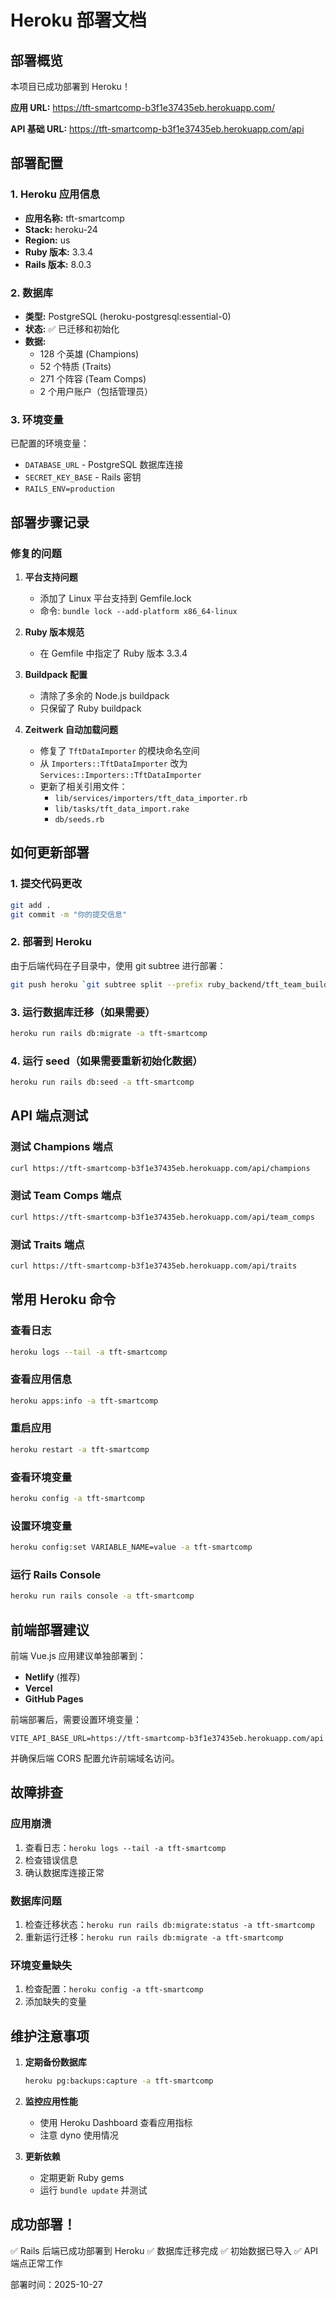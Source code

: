 # Heroku 部署文档

## 部署概览

本项目已成功部署到 Heroku！

**应用 URL:** https://tft-smartcomp-b3f1e37435eb.herokuapp.com/

**API 基础 URL:** https://tft-smartcomp-b3f1e37435eb.herokuapp.com/api

## 部署配置

### 1. Heroku 应用信息
- **应用名称:** tft-smartcomp
- **Stack:** heroku-24
- **Region:** us
- **Ruby 版本:** 3.3.4
- **Rails 版本:** 8.0.3

### 2. 数据库
- **类型:** PostgreSQL (heroku-postgresql:essential-0)
- **状态:** ✅ 已迁移和初始化
- **数据:** 
  - 128 个英雄 (Champions)
  - 52 个特质 (Traits)
  - 271 个阵容 (Team Comps)
  - 2 个用户账户（包括管理员）

### 3. 环境变量
已配置的环境变量：
- `DATABASE_URL` - PostgreSQL 数据库连接
- `SECRET_KEY_BASE` - Rails 密钥
- `RAILS_ENV=production`

## 部署步骤记录

### 修复的问题

1. **平台支持问题**
   - 添加了 Linux 平台支持到 Gemfile.lock
   - 命令: `bundle lock --add-platform x86_64-linux`

2. **Ruby 版本规范**
   - 在 Gemfile 中指定了 Ruby 版本 3.3.4
   
3. **Buildpack 配置**
   - 清除了多余的 Node.js buildpack
   - 只保留了 Ruby buildpack

4. **Zeitwerk 自动加载问题**
   - 修复了 `TftDataImporter` 的模块命名空间
   - 从 `Importers::TftDataImporter` 改为 `Services::Importers::TftDataImporter`
   - 更新了相关引用文件：
     - `lib/services/importers/tft_data_importer.rb`
     - `lib/tasks/tft_data_import.rake`
     - `db/seeds.rb`

## 如何更新部署

### 1. 提交代码更改
```bash
git add .
git commit -m "你的提交信息"
```

### 2. 部署到 Heroku
由于后端代码在子目录中，使用 git subtree 进行部署：

```bash
git push heroku `git subtree split --prefix ruby_backend/tft_team_builder main`:main --force
```

### 3. 运行数据库迁移（如果需要）
```bash
heroku run rails db:migrate -a tft-smartcomp
```

### 4. 运行 seed（如果需要重新初始化数据）
```bash
heroku run rails db:seed -a tft-smartcomp
```

## API 端点测试

### 测试 Champions 端点
```bash
curl https://tft-smartcomp-b3f1e37435eb.herokuapp.com/api/champions
```

### 测试 Team Comps 端点
```bash
curl https://tft-smartcomp-b3f1e37435eb.herokuapp.com/api/team_comps
```

### 测试 Traits 端点
```bash
curl https://tft-smartcomp-b3f1e37435eb.herokuapp.com/api/traits
```

## 常用 Heroku 命令

### 查看日志
```bash
heroku logs --tail -a tft-smartcomp
```

### 查看应用信息
```bash
heroku apps:info -a tft-smartcomp
```

### 重启应用
```bash
heroku restart -a tft-smartcomp
```

### 查看环境变量
```bash
heroku config -a tft-smartcomp
```

### 设置环境变量
```bash
heroku config:set VARIABLE_NAME=value -a tft-smartcomp
```

### 运行 Rails Console
```bash
heroku run rails console -a tft-smartcomp
```

## 前端部署建议

前端 Vue.js 应用建议单独部署到：
- **Netlify** (推荐)
- **Vercel**
- **GitHub Pages**

前端部署后，需要设置环境变量：
```
VITE_API_BASE_URL=https://tft-smartcomp-b3f1e37435eb.herokuapp.com/api
```

并确保后端 CORS 配置允许前端域名访问。

## 故障排查

### 应用崩溃
1. 查看日志：`heroku logs --tail -a tft-smartcomp`
2. 检查错误信息
3. 确认数据库连接正常

### 数据库问题
1. 检查迁移状态：`heroku run rails db:migrate:status -a tft-smartcomp`
2. 重新运行迁移：`heroku run rails db:migrate -a tft-smartcomp`

### 环境变量缺失
1. 检查配置：`heroku config -a tft-smartcomp`
2. 添加缺失的变量

## 维护注意事项

1. **定期备份数据库**
   ```bash
   heroku pg:backups:capture -a tft-smartcomp
   ```

2. **监控应用性能**
   - 使用 Heroku Dashboard 查看应用指标
   - 注意 dyno 使用情况

3. **更新依赖**
   - 定期更新 Ruby gems
   - 运行 `bundle update` 并测试

## 成功部署！

✅ Rails 后端已成功部署到 Heroku
✅ 数据库迁移完成
✅ 初始数据已导入
✅ API 端点正常工作

部署时间：2025-10-27

